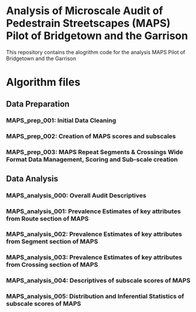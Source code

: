 
# Analysis of Microscale Audit of Pedestrain Streetscapes (MAPS) Pilot of Bridgetown and the Garrison

This repository contains the alogrithm code for the analysis MAPS Pilot of Bridgetown and the Garrison

# Algorithm files 

## Data Preparation

### MAPS_prep_001:          Initial Data Cleaning 
### MAPS_prep_002:          Creation of MAPS scores and subscales
### MAPS_prep_003:          MAPS Repeat Segments & Crossings Wide Format Data Management, Scoring and Sub-scale creation

## Data Analysis

### MAPS_analysis_000:      Overall Audit Descriptives
### MAPS_analysis_001:      Prevalence Estimates of key attributes from Route section of MAPS
### MAPS_analysis_002:      Prevalence Estimates of key attributes from Segment section of MAPS
### MAPS_analysis_003:      Prevalence Estimates of key attributes from Crossing section of MAPS
### MAPS_analysis_004:      Descriptives of subscale scores of MAPS
### MAPS_analysis_005:      Distribution and Inferential Statistics of subscale scores of MAPS



